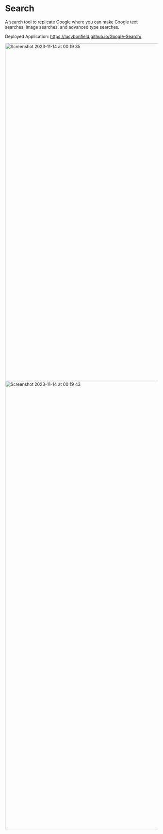 # Search
A search tool to replicate Google where you can make Google text searches, image searches, and advanced type searches.

Deployed Application: https://lucybonfield.github.io/Google-Search/

<img width="1114" alt="Screenshot 2023-11-14 at 00 19 35" src="https://github.com/lucybonfield/Google-Search/assets/40248317/b3bda4b2-c1c7-422e-877f-566444411843">
<img width="1478" alt="Screenshot 2023-11-14 at 00 19 43" src="https://github.com/lucybonfield/Google-Search/assets/40248317/6cc20fe1-5780-410d-8543-b0bb2e39a892">
